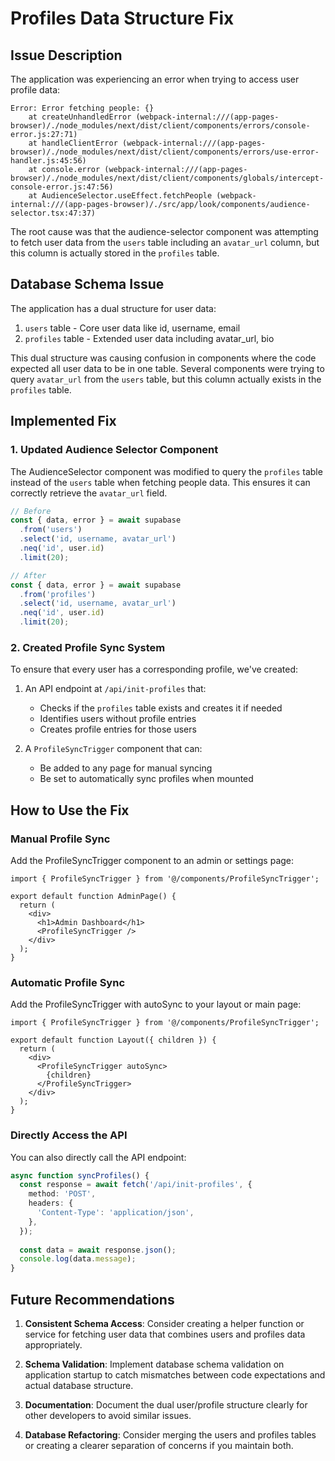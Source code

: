 # Profiles Data Structure Fix

## Issue Description

The application was experiencing an error when trying to access user profile data:

```
Error: Error fetching people: {}
    at createUnhandledError (webpack-internal:///(app-pages-browser)/./node_modules/next/dist/client/components/errors/console-error.js:27:71)
    at handleClientError (webpack-internal:///(app-pages-browser)/./node_modules/next/dist/client/components/errors/use-error-handler.js:45:56)
    at console.error (webpack-internal:///(app-pages-browser)/./node_modules/next/dist/client/components/globals/intercept-console-error.js:47:56)
    at AudienceSelector.useEffect.fetchPeople (webpack-internal:///(app-pages-browser)/./src/app/look/components/audience-selector.tsx:47:37)
```

The root cause was that the audience-selector component was attempting to fetch user data from the `users` table including an `avatar_url` column, but this column is actually stored in the `profiles` table.

## Database Schema Issue

The application has a dual structure for user data:

1. `users` table - Core user data like id, username, email
2. `profiles` table - Extended user data including avatar_url, bio

This dual structure was causing confusion in components where the code expected all user data to be in one table. Several components were trying to query `avatar_url` from the `users` table, but this column actually exists in the `profiles` table.

## Implemented Fix

### 1. Updated Audience Selector Component

The AudienceSelector component was modified to query the `profiles` table instead of the `users` table when fetching people data. This ensures it can correctly retrieve the `avatar_url` field.

```typescript
// Before
const { data, error } = await supabase
  .from('users')
  .select('id, username, avatar_url')
  .neq('id', user.id)
  .limit(20);

// After
const { data, error } = await supabase
  .from('profiles')
  .select('id, username, avatar_url')
  .neq('id', user.id)
  .limit(20);
```

### 2. Created Profile Sync System

To ensure that every user has a corresponding profile, we've created:

1. An API endpoint at `/api/init-profiles` that:
   - Checks if the `profiles` table exists and creates it if needed
   - Identifies users without profile entries
   - Creates profile entries for those users

2. A `ProfileSyncTrigger` component that can:
   - Be added to any page for manual syncing
   - Be set to automatically sync profiles when mounted

## How to Use the Fix

### Manual Profile Sync

Add the ProfileSyncTrigger component to an admin or settings page:

```tsx
import { ProfileSyncTrigger } from '@/components/ProfileSyncTrigger';

export default function AdminPage() {
  return (
    <div>
      <h1>Admin Dashboard</h1>
      <ProfileSyncTrigger />
    </div>
  );
}
```

### Automatic Profile Sync

Add the ProfileSyncTrigger with autoSync to your layout or main page:

```tsx
import { ProfileSyncTrigger } from '@/components/ProfileSyncTrigger';

export default function Layout({ children }) {
  return (
    <div>
      <ProfileSyncTrigger autoSync>
        {children}
      </ProfileSyncTrigger>
    </div>
  );
}
```

### Directly Access the API

You can also directly call the API endpoint:

```typescript
async function syncProfiles() {
  const response = await fetch('/api/init-profiles', {
    method: 'POST',
    headers: {
      'Content-Type': 'application/json',
    },
  });
  
  const data = await response.json();
  console.log(data.message);
}
```

## Future Recommendations

1. **Consistent Schema Access**: Consider creating a helper function or service for fetching user data that combines users and profiles data appropriately.

2. **Schema Validation**: Implement database schema validation on application startup to catch mismatches between code expectations and actual database structure.

3. **Documentation**: Document the dual user/profile structure clearly for other developers to avoid similar issues.

4. **Database Refactoring**: Consider merging the users and profiles tables or creating a clearer separation of concerns if you maintain both. 